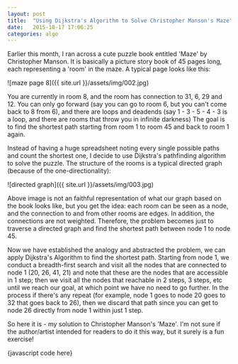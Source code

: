 ```yaml
---
layout: post
title:  "Using Dijkstra's Algorithm to Solve Christopher Manson's Maze"
date:   2015-10-17 17:06:25
categories: algo
---
```


Earlier this month, I ran across a cute puzzle book entitled 'Maze' by Christopher Manson. It is basically a picture story book of 45 pages long, each representing a 'room' in the maze. 
A typical page looks like this:

![maze page 8]({{ site.url }}/assets/img/002.jpg)

You are currently in room 8, and the room has connection to 31, 6, 29 and 12. You can only go forward (say you can go to room 6, but you can't come back to 8 from 6), and there are loops and deadends (say 1 - 3 - 5 - 4 - 3 is a  loop, and there are rooms that throw you in infinite darkness) The goal is to find the shortest path starting from room 1 to room 45 and back to room 1 again. 

Instead of having a huge spreadsheet noting every single possible paths and count the shortest one, I decide to use Dijkstra's pathfinding algorithm to solve the puzzle. The structure of the rooms is a typical directed graph (because of the one-directionality): 

![directed graph]({{ site.url }}/assets/img/003.jpg)

Above image is not an faithful representation of what our graph based on the book looks like, but you get the idea: each room can be seen as a node, and the connection to and from other rooms are edges. In addition, the connections are not weighted. Therefore, the problem becomes just to traverse a directed graph and find the shortest path between node 1 to node 45.

Now we have established the analogy and abstracted the problem, we can apply Dijkstra's Algorithm to find the shortest path. Starting from node 1, we conduct a breadth-first search and visit all the nodes that are connected to node 1 (20, 26, 41, 21) and note that these are the nodes that are accessible in 1 step; then we visit all the nodes that reachable in 2 steps, 3 steps, etc until we reach our goal, at which point we have no need to go further. In the process if there's any repeat (for example, node 1 goes to node 20 goes to 32 that goes back to 26), then we discard that path since you can get to node 26 directly from node 1 within just 1 step.

So here it is - my solution to Christopher Manson's 'Maze'. I'm not sure if the author/artist intended for readers to do it this way, but it surely is a fun exercise!

{javascript code here}